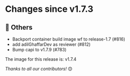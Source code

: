 <!-- markdownlint-disable no-inline-html line-length -->
# Changes since v1.7.3

## :seedling: Others

- Backport container build image wf to release-1.7 (#816)
- add adilGhaffarDev as reviewer (#812)
- Bump capi to v1.7.9 (#783)

The image for this release is: v1.7.4

_Thanks to all our contributors!_ 😊
